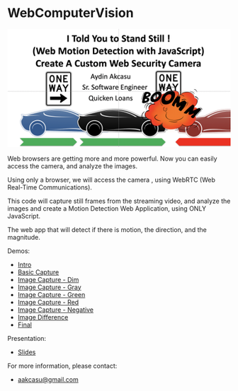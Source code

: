 
# WebComputerVision

![intro](images/intro.png)

Web browsers are getting more and more powerful. Now you can easily access the camera, and analyze the images.

Using only a browser, we will access the camera , using WebRTC (Web Real-Time Communications).

This code will capture still frames from the streaming video, and analyze the images and create a Motion Detection Web Application, using ONLY JavaScript.

The web app that will detect if there is motion, the direction, and the magnitude.

Demos:

* [Intro](https://aydinakcasu.github.io/WebComputerVision/Demo%200%20-%20Intro.html)
* [Basic Capture](https://aydinakcasu.github.io/WebComputerVision/Demo%201%20-%20Basic%20Capture.html)
* [Image Capture - Dim](https://aydinakcasu.github.io/WebComputerVision/Demo%202%20-%20Image%20Capture%20-%20Dim.html)
* [Image Capture - Gray](https://aydinakcasu.github.io/WebComputerVision/Demo%202%20-%20Image%20Capture%20-%20Gray.html)
* [Image Capture - Green](https://aydinakcasu.github.io/WebComputerVision/Demo%202%20-%20Image%20Capture%20-%20Green.html)
* [Image Capture - Red](https://aydinakcasu.github.io/WebComputerVision/Demo%202%20-%20Image%20Capture%20-%20Red.html)
* [Image Capture - Negative](https://aydinakcasu.github.io/WebComputerVision/Demo%202%20-%20Image%20Capture%20-%20Negative.html)
* [Image Difference](https://aydinakcasu.github.io/WebComputerVision/Demo%203%20-%20Image%20Difference.html)
* [Final](https://aydinakcasu.github.io/WebComputerVision/Demo%209%20-%20Final.html)

Presentation:
* [Slides](https://aydinakcasu.github.io/WebComputerVision/docs/2019_07_18_KCDC_ChromeCamera.pdf)

For more information, please contact:
* aakcasu@gmail.com
